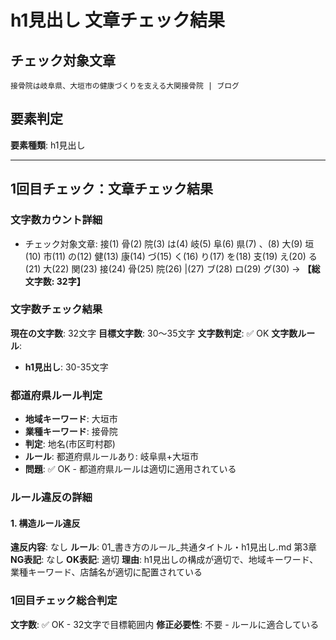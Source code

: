 # h1見出し 文章チェック結果

## チェック対象文章
```
接骨院は岐阜県、大垣市の健康づくりを支える大関接骨院 | ブログ
```

## 要素判定
**要素種類**: h1見出し

---

## 1回目チェック：文章チェック結果

### 文字数カウント詳細
- チェック対象文章: 接(1) 骨(2) 院(3) は(4) 岐(5) 阜(6) 県(7) 、(8) 大(9) 垣(10) 市(11) の(12) 健(13) 康(14) づ(15) く(16) り(17) を(18) 支(19) え(20) る(21) 大(22) 関(23) 接(24) 骨(25) 院(26)  |(27) ブ(28) ロ(29) グ(30) → **【総文字数: 32字】**

### 文字数チェック結果
**現在の文字数**: 32文字
**目標文字数**: 30～35文字
**文字数判定**: ✅ OK
**文字数ルール**:
- **h1見出し**: 30-35文字

### 都道府県ルール判定
- **地域キーワード**: 大垣市
- **業種キーワード**: 接骨院
- **判定**: 地名(市区町村郡)
- **ルール**: 都道府県ルールあり: 岐阜県+大垣市
- **問題**: ✅ OK - 都道府県ルールは適切に適用されている

### ルール違反の詳細

#### 1. 構造ルール違反
**違反内容**: なし
**ルール**: 01_書き方のルール_共通タイトル・h1見出し.md 第3章
**NG表記**: なし
**OK表記**: 適切
**理由**: h1見出しの構成が適切で、地域キーワード、業種キーワード、店舗名が適切に配置されている

### 1回目チェック総合判定
**文字数**: ✅ OK - 32文字で目標範囲内
**修正必要性**: 不要 - ルールに適合している
